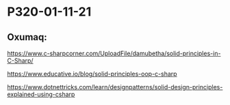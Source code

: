 # P320-01-11-21

## Oxumaq:

https://www.c-sharpcorner.com/UploadFile/damubetha/solid-principles-in-C-Sharp/

https://www.educative.io/blog/solid-principles-oop-c-sharp

https://www.dotnettricks.com/learn/designpatterns/solid-design-principles-explained-using-csharp
